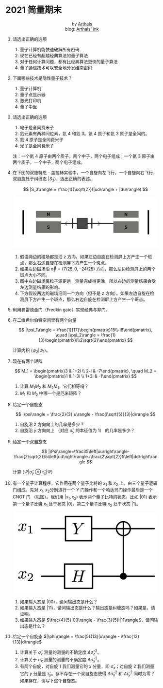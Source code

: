 # 2021 简量期末

<center>
  by <a href="https://github.com/zhuozhiyongde"> Arthals</a>
  <br/>
  blog: <a href="https://arthals.ink">Arthals' ink</a>
</center>

1. 请选出正确的选项

    1. 量子计算机能快速破解所有密码
    2. 现在已经有超越经典算法的量子算法
    3. 对于任何计算问题，都有比经典算法更快的量子算法
    4. 量子通信技术可以安全地分发维南密码

2. 下面哪些技术是隐性量子技术？

    1. 量子计算机
    2. 量子点显示器
    3. 激光打印机
    4. 量子中医

3. 请选出正确的选项

    1. 电子是全同费米子
    2. 氦元素有两种同位素，氦 4 和氦 3。氦 4 原子和氦 3 原子是全同的。
    3. 氦 4 原子是全同费米子
    4. 光子是全同费米子

    注：一个氦 4 原子由两个质子，两个中子，两个电子组成；一个氦 3 原子由两个质子，一个中子，两个电子组成。

4. 在下图的双施特恩 - 盖拉赫实验中，一个自旋向左飞行，一个自旋向右飞行，双自旋处于纠缠态 $|S_3\rangle$​，选出正确的表述。

    $$
    |S_3\rangle = \frac{1}{\sqrt{2}}(|ud\rangle + |du\rangle)
    $$

    ![test](2021简量期末.assets/test.png)

    1. 假设两边的磁场都是沿 $z$ 方向。如果左边自旋在检测屏上方产生一个斑点，那么右边自旋在检测屏下方产生一个斑点。
    2. 如果左边磁场沿 $\vec{n} = (7/25, 0, -24/25)$ 方向，那么左边检测屏上的两个斑点大小不同。
    3. 图中右边磁场离粒子源更远，测量完成得更晚，所以右边的测量结果会受左边测量结果的影响。
    4. 下方假设两边的磁场沿同一个方向（但不是 $z$ 方向）。如果左边自旋在检测屏下方产生一个斑点，那么右边自旋在检测屏上方产生一个斑点。

5. 利用弗雷德金门（Fredkin gate）实现经典与非门。

6. 在二维希尔伯特空间里有两个向量

    $$
    |\psi_1\rangle = \frac{1}{17}\begin{pmatrix}15\\-i8\end{pmatrix}, \quad |\psi_2\rangle = \frac{1}{3}\begin{pmatrix}i\\2\sqrt{2}\end{pmatrix}
    $$

    计算内积 $\langle\psi_2|\psi_1\rangle$。

7. 现在有两个矩阵

    $$
    M_1 = \begin{pmatrix}3 & 1+2i \\ 2-i & -7\end{pmatrix}, \quad M_2 = \begin{pmatrix}1 & 1-3i \\ 1+3i & -1\end{pmatrix}
    $$

    1. 计算 $M_1 M_2$ 和 $M_2 M_1$，它们相等吗？
    2. $M_1$ 和 $M_2$ 中哪一个是厄米矩阵？

8. 给定一个自旋态

    $$
    |\psi\rangle = \frac{2}{3}|u\rangle - \frac{i\sqrt{5}}{3}|d\rangle
    $$

    1. 自旋沿 $z$ 方向向上的几率是多少？
    2. 自旋沿 $y$ 方向向上 （对应 $\hat{\sigma}_{y}$ 的本征值为 1） 的几率是多少？

9. 给定一个双自旋态

    $$
    |\Psi\rangle=\frac35\left|uu\right\rangle-\frac{2\sqrt{2}}5i\left|ud\right\rangle+\frac{2\sqrt{2}}5\left|dd\right\rangle
    $$

    计算 $\langle\Psi|\hat{\sigma}_y\otimes\hat{\tau}_x|\Psi\rangle$

10. 有一个量子计算程序，它作用在两个量子比特的 $x_1$ 和 $x_2$ 上。由三个量子逻辑门组成。先对 $x_1,x_2$​​ 分别进行一个 Y 门操作和一个哈达玛门操作最后是一个 CNOT 门 （见图）。我们用 $|x_1,x_2\rangle$ 表示两个量子比特的状态，比如 $|01\rangle$ 表示第一个量子比特 $x_1$ 处于状态 $|0\rangle$，第二个量子比特 $x_2$ 处于状态 $|1\rangle$。

    ![quantum_circuit](2021简量期末.assets/quantum_circuit.png)

    1. 如果输入态是 $|00\rangle$，请问输出态是什么？
    2. 如果输入态是 |$11\rangle$，请问输出态是什么？输出态是纠缠态吗？如果是，请证明。
    3. 如果输入态是 $\frac{4}{5}|00\rangle - \frac{3}{5}i|11\rangle$，请问输出态是什么？

11. 给定一个自旋态 $|\phi\rangle = \frac{5}{13}|u\rangle - i\frac{12}{13}|d\rangle$

    1. 计算关于 $\hat{\sigma}_z$ 测量的测量的不确定度 $\Delta\hat{\sigma}_z^2$。
    2. 计算关于 $\hat{\sigma}_x$ 测量的测量的不确定度 $\Delta\hat{\sigma}_x^2$。
    3. 有两个自旋，对自旋 1 我们测量它的 $x$ 分量，即 $\hat{\sigma}_x$；对自旋 2 我们测量它的 $y$ 分量是 $\hat{\tau}_y$。存不存在一个双自旋态使得 $\Delta\hat{\sigma}_x^2$ 和 $\Delta\hat{\tau}_y^2$ 同时为零？如果存在，请写下这个自旋态。

